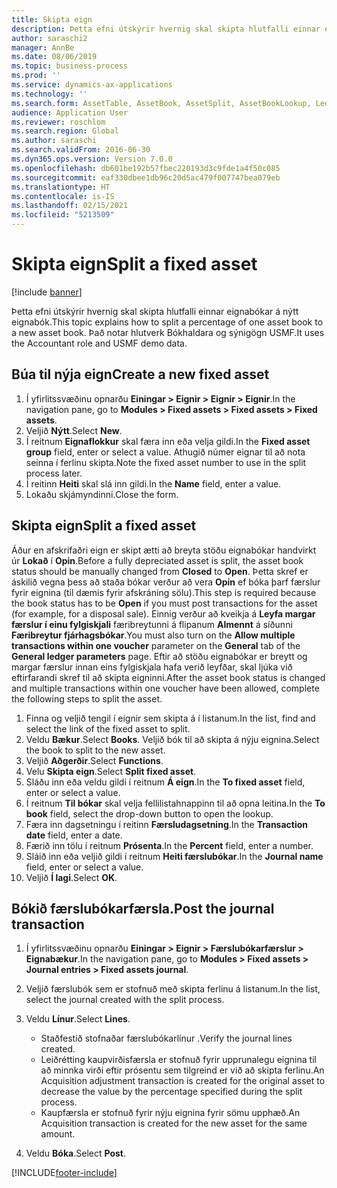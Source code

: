```yaml
---
title: Skipta eign
description: Þetta efni útskýrir hvernig skal skipta hlutfalli einnar eignabókar á nýtt eignabók.
author: saraschi2
manager: AnnBe
ms.date: 08/06/2019
ms.topic: business-process
ms.prod: ''
ms.service: dynamics-ax-applications
ms.technology: ''
ms.search.form: AssetTable, AssetBook, AssetSplit, AssetBookLookup, LedgerJournalTable, LedgerJournalTransAsset
audience: Application User
ms.reviewer: roschlom
ms.search.region: Global
ms.author: saraschi
ms.search.validFrom: 2016-06-30
ms.dyn365.ops.version: Version 7.0.0
ms.openlocfilehash: db601be192b57fbec220193d3c9fde1a4f50c085
ms.sourcegitcommit: eaf330dbee1db96c20d5ac479f007747bea079eb
ms.translationtype: HT
ms.contentlocale: is-IS
ms.lasthandoff: 02/15/2021
ms.locfileid: "5213509"
---
```

# <a name="split-a-fixed-asset"></a><span data-ttu-id="ec9d2-103">Skipta eign</span><span class="sxs-lookup"><span data-stu-id="ec9d2-103">Split a fixed asset</span></span>

[!include [banner](../../includes/banner.md)]

<span data-ttu-id="ec9d2-104">Þetta efni útskýrir hvernig skal skipta hlutfalli einnar eignabókar á nýtt eignabók.</span><span class="sxs-lookup"><span data-stu-id="ec9d2-104">This topic explains how to split a percentage of one asset book to a new asset book.</span></span> <span data-ttu-id="ec9d2-105">Það notar hlutverk Bókhaldara og sýnigögn USMF.</span><span class="sxs-lookup"><span data-stu-id="ec9d2-105">It uses the Accountant role and USMF demo data.</span></span>

## <a name="create-a-new-fixed-asset"></a><span data-ttu-id="ec9d2-106">Búa til nýja eign</span><span class="sxs-lookup"><span data-stu-id="ec9d2-106">Create a new fixed asset</span></span>

1. <span data-ttu-id="ec9d2-107">Í yfirlitssvæðinu opnarðu **Einingar \> Eignir \> Eignir \> Eignir**.</span><span class="sxs-lookup"><span data-stu-id="ec9d2-107">In the navigation pane, go to **Modules \> Fixed assets \> Fixed assets \> Fixed assets**.</span></span>
2. <span data-ttu-id="ec9d2-108">Veljið **Nýtt**.</span><span class="sxs-lookup"><span data-stu-id="ec9d2-108">Select **New**.</span></span>
3. <span data-ttu-id="ec9d2-109">Í reitnum **Eignaflokkur** skal færa inn eða velja gildi.</span><span class="sxs-lookup"><span data-stu-id="ec9d2-109">In the **Fixed asset group** field, enter or select a value.</span></span> <span data-ttu-id="ec9d2-110">Athugið númer eignar til að nota seinna í ferlinu skipta.</span><span class="sxs-lookup"><span data-stu-id="ec9d2-110">Note the fixed asset number to use in the split process later.</span></span>
4. <span data-ttu-id="ec9d2-111">Í reitinn **Heiti** skal slá inn gildi.</span><span class="sxs-lookup"><span data-stu-id="ec9d2-111">In the **Name** field, enter a value.</span></span>
5. <span data-ttu-id="ec9d2-112">Lokaðu skjámyndinni.</span><span class="sxs-lookup"><span data-stu-id="ec9d2-112">Close the form.</span></span>

## <a name="split-a-fixed-asset"></a><span data-ttu-id="ec9d2-113">Skipta eign</span><span class="sxs-lookup"><span data-stu-id="ec9d2-113">Split a fixed asset</span></span>

<span data-ttu-id="ec9d2-114">Áður en afskrifaðri eign er skipt ætti að breyta stöðu eignabókar handvirkt úr **Lokað** í **Opin**.</span><span class="sxs-lookup"><span data-stu-id="ec9d2-114">Before a fully depreciated asset is split, the asset book status should be manually changed from **Closed** to **Open**.</span></span> <span data-ttu-id="ec9d2-115">Þetta skref er áskilið vegna þess að staða bókar verður að vera **Opin** ef bóka þarf færslur fyrir eignina (til dæmis fyrir afskráning sölu).</span><span class="sxs-lookup"><span data-stu-id="ec9d2-115">This step is required because the book status has to be **Open** if you must post transactions for the asset (for example, for a disposal sale).</span></span> <span data-ttu-id="ec9d2-116">Einnig verður að kveikja á **Leyfa margar færslur í einu fylgiskjali** færibreytunni á flipanum **Almennt** á síðunni **Færibreytur fjárhagsbókar**.</span><span class="sxs-lookup"><span data-stu-id="ec9d2-116">You must also turn on the **Allow multiple transactions within one voucher** parameter on the **General** tab of the **General ledger parameters** page.</span></span> <span data-ttu-id="ec9d2-117">Eftir að stöðu eignabókar er breytt og margar færslur innan eins fylgiskjala hafa verið leyfðar, skal ljúka við eftirfarandi skref til að skipta eigninni.</span><span class="sxs-lookup"><span data-stu-id="ec9d2-117">After the asset book status is changed and multiple transactions within one voucher have been allowed, complete the following steps to split the asset.</span></span>

1. <span data-ttu-id="ec9d2-118">Finna og veljið tengil í eignir sem skipta á í listanum.</span><span class="sxs-lookup"><span data-stu-id="ec9d2-118">In the list, find and select the link of the fixed asset to split.</span></span>
2. <span data-ttu-id="ec9d2-119">Veldu **Bækur**.</span><span class="sxs-lookup"><span data-stu-id="ec9d2-119">Select **Books**.</span></span> <span data-ttu-id="ec9d2-120">Veljið bók til að skipta á nýju eignina.</span><span class="sxs-lookup"><span data-stu-id="ec9d2-120">Select the book to split to the new asset.</span></span>
3. <span data-ttu-id="ec9d2-121">Veljið **Aðgerðir**.</span><span class="sxs-lookup"><span data-stu-id="ec9d2-121">Select **Functions**.</span></span>
4. <span data-ttu-id="ec9d2-122">Velu **Skipta eign**.</span><span class="sxs-lookup"><span data-stu-id="ec9d2-122">Select **Split fixed asset**.</span></span>
5. <span data-ttu-id="ec9d2-123">Sláðu inn eða veldu gildi í reitnum **Á eign**.</span><span class="sxs-lookup"><span data-stu-id="ec9d2-123">In the **To fixed asset** field, enter or select a value.</span></span>
6. <span data-ttu-id="ec9d2-124">Í reitnum **Til bókar** skal velja fellilistahnappinn til að opna leitina.</span><span class="sxs-lookup"><span data-stu-id="ec9d2-124">In the **To book** field, select the drop-down button to open the lookup.</span></span>
7. <span data-ttu-id="ec9d2-125">Færa inn dagsetningu í reitinn **Færsludagsetning**.</span><span class="sxs-lookup"><span data-stu-id="ec9d2-125">In the **Transaction date** field, enter a date.</span></span>
8. <span data-ttu-id="ec9d2-126">Færið inn tölu í reitnum **Prósenta**.</span><span class="sxs-lookup"><span data-stu-id="ec9d2-126">In the **Percent** field, enter a number.</span></span>
9. <span data-ttu-id="ec9d2-127">Sláið inn eða veljið gildi í reitnum **Heiti færslubókar**.</span><span class="sxs-lookup"><span data-stu-id="ec9d2-127">In the **Journal name** field, enter or select a value.</span></span>
10. <span data-ttu-id="ec9d2-128">Veljið **Í lagi**.</span><span class="sxs-lookup"><span data-stu-id="ec9d2-128">Select **OK**.</span></span>

## <a name="post-the-journal-transaction"></a><span data-ttu-id="ec9d2-129">Bókið færslubókarfærsla.</span><span class="sxs-lookup"><span data-stu-id="ec9d2-129">Post the journal transaction</span></span>

1. <span data-ttu-id="ec9d2-130">Í yfirlitssvæðinu opnarðu **Einingar \> Eignir \> Færslubókarfærslur \> Eignabækur**.</span><span class="sxs-lookup"><span data-stu-id="ec9d2-130">In the navigation pane, go to **Modules \> Fixed assets \> Journal entries \> Fixed assets journal**.</span></span>
2. <span data-ttu-id="ec9d2-131">Veljið færslubók sem er stofnuð með skipta ferlinu á listanum.</span><span class="sxs-lookup"><span data-stu-id="ec9d2-131">In the list, select the journal created with the split process.</span></span>
3. <span data-ttu-id="ec9d2-132">Veldu **Línur**.</span><span class="sxs-lookup"><span data-stu-id="ec9d2-132">Select **Lines**.</span></span>

    - <span data-ttu-id="ec9d2-133">Staðfestið stofnaðar færslubókarlínur .</span><span class="sxs-lookup"><span data-stu-id="ec9d2-133">Verify the journal lines created.</span></span>
    - <span data-ttu-id="ec9d2-134">Leiðrétting kaupvirðisfærsla er stofnuð fyrir upprunalegu eignina til að minnka virði eftir prósentu sem tilgreind er við að skipta ferlinu.</span><span class="sxs-lookup"><span data-stu-id="ec9d2-134">An Acquisition adjustment transaction is created for the original asset to decrease the value by the percentage specified during the split process.</span></span>
    - <span data-ttu-id="ec9d2-135">Kaupfærsla er stofnuð fyrir nýju eignina fyrir sömu upphæð.</span><span class="sxs-lookup"><span data-stu-id="ec9d2-135">An Acquisition transaction is created for the new asset for the same amount.</span></span>

4. <span data-ttu-id="ec9d2-136">Veldu **Bóka**.</span><span class="sxs-lookup"><span data-stu-id="ec9d2-136">Select **Post**.</span></span>


[!INCLUDE[footer-include](../../../includes/footer-banner.md)]